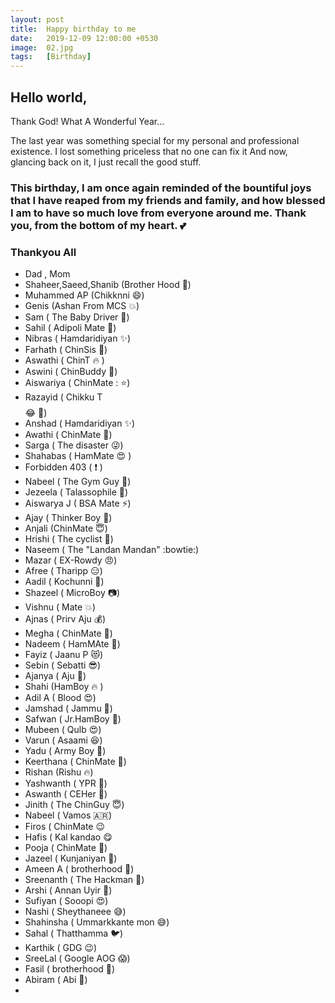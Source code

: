 ```yaml
---
layout: post
title:  Happy birthday to me
date:   2019-12-09 12:00:00 +0530
image:  02.jpg
tags:   [Birthday]
---
```

## Hello world,    
Thank God! What A Wonderful Year...

The last year was something special for my personal and professional existence.
I lost something priceless that no one can fix it  And now, glancing back on it, I just recall the good stuff.  
### This birthday, I am once again reminded of the bountiful joys that I have reaped from my friends and family, and how blessed I am to have so much love from everyone around me. Thank you, from the bottom of my heart. :two_hearts:  


### Thankyou All 

+ Dad , Mom
+ Shaheer,Saeed,Shanib (Brother Hood :muscle:)
+ Muhammed AP (Chikknni  :smile:)
+ Genis (Ashan From MCS  :collision:)
+ Sam ( The Baby Driver :car:)
+ Sahil ( Adipoli Mate  :boy:)
+ Nibras ( Hamdaridiyan  :sparkles:)
+ Farhath ( ChinSis  :heartbeat:)
+ Aswathi ( ChinT  :fire: )
+ Aswini ( ChinBuddy  :star2:)
+ Aiswariya ( ChinMate :  :star:)
+ Razayid ( Chikku T$$$$   :joy: :metal:)
+ Anshad ( Hamdaridiyan  :sparkles:)
+ Awathi ( ChinMate  :dizzy:)
+ Sarga ( The disaster  :stuck_out_tongue_winking_eye:)
+ Shahabas ( HamMate :heart_eyes: )
+ Forbidden 403 ( :exclamation: )
+ Nabeel ( The Gym Guy  :muscle:)
+ Jezeela ( Talassophile  :ocean:)
+ Aiswarya J ( BSA Mate  :zap:)
+ Ajay ( Thinker Boy  :star2:)
+ Anjali (ChinMate  :innocent:)
+ Hrishi ( The cyclist  :bicyclist:)
+ Naseem ( The "Landan Mandan"  :bowtie:)
+ Mazar ( EX-Rowdy :angry:)
+ Afree ( Tharipp  :expressionless:)
+ Aadil ( Kochunni  :cop:)
+ Shazeel ( MicroBoy  :camera:)
+ Vishnu ( Mate  :collision:)
+ Ajnas ( Prirv Aju  :moneybag:)
+ Megha ( ChinMate  :dizzy:)
+ Nadeem ( HamMAte  :high_brightness:)
+ Fayiz ( Jaanu P  :heart_eyes_cat:)
+ Sebin ( Sebatti  :sunglasses:)
+ Ajanya ( Aju  :raising_hand:)
+ Shahi (HamBoy  :fire: )
+ Adil A ( Blood  :heart_eyes:)
+ Jamshad ( Jammu  :heartbeat:)
+ Safwan ( Jr.HamBoy  :boy:)
+ Mubeen ( Qulb  :heart_eyes:)
+ Varun ( Asaami  :laughing:)
+ Yadu ( Army Boy  :see_no_evil:)
+ Keerthana ( ChinMate  :dizzy:)
+ Rishan (Rishu  :fire:)
+ Yashwanth ( YPR  :raised_hands:)
+ Aswanth ( CEHer  :eyes:)
+ Jinith ( The ChinGuy  :innocent:)
+ Nabeel ( Vamos 🇦🇷)
+ Firos ( ChinMate :wink:
+ Hafis ( Kal kandao :yum:
+ Pooja ( ChinMate  :star2:)
+ Jazeel ( Kunjaniyan  :boy:)
+ Ameen A ( brotherhood  :muscle:)
+ Sreenanth ( The Hackman  :metal:)
+ Arshi ( Annan Uyir  :raised_hands:)
+ Sufiyan ( Sooopi  :heart_eyes:)
+ Nashi ( Sheythaneee :sweat_smile:)
+ Shahinsha ( Ummarkkante mon  :sweat_smile:)
+ Sahal ( Thatthamma :bird:)
+ Karthik ( GDG  :wink:)
+ SreeLal ( Google AOG  :scream:)
+ Fasil ( brotherhood  :muscle:)
+ Abiram ( Abi  :dizzy:)
+ 
